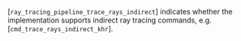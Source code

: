 [`ray_tracing_pipeline_trace_rays_indirect`] indicates whether the
implementation supports indirect ray tracing commands, e.g.
[`cmd_trace_rays_indirect_khr`].
